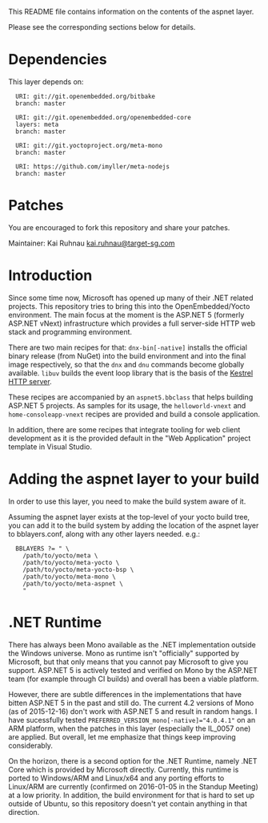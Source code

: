 This README file contains information on the contents of the
aspnet layer.

Please see the corresponding sections below for details.


Dependencies
============

This layer depends on:
```
  URI: git://git.openembedded.org/bitbake
  branch: master

  URI: git://git.openembedded.org/openembedded-core
  layers: meta
  branch: master

  URI: git://git.yoctoproject.org/meta-mono
  branch: master

  URI: https://github.com/imyller/meta-nodejs
  branch: master
```

Patches
=======

You are encouraged to fork this repository and share your patches.

Maintainer: Kai Ruhnau <kai.ruhnau@target-sg.com>


Introduction
============

Since some time now, Microsoft has opened up many of their .NET related projects.
This repository tries to bring this into the OpenEmbedded/Yocto environment.
The main focus at the moment is the ASP.NET 5 (formerly ASP.NET vNext) infrastructure
which provides a full server-side HTTP web stack and programming environment.

There are two main recipes for that:
`dnx-bin[-native]` installs the official binary release (from NuGet) into the build
environment and into the final image respectively, so that the `dnx` and `dnu` commands
become globally available.
`libuv` builds the event loop library that is the basis of the [Kestrel HTTP server](https://github.com/aspnet/KestrelHttpServer).

These recipes are accompanied by an `aspnet5.bbclass` that helps building ASP.NET 5 projects.
As samples for its usage, the `helloworld-vnext` and `home-consoleapp-vnext` recipes
are provided and build a console application.

In addition, there are some recipes that integrate tooling for web client development
as it is the provided default in the "Web Application" project template in Visual Studio.



Adding the aspnet layer to your build
=====================================

In order to use this layer, you need to make the build system aware of
it.

Assuming the aspnet layer exists at the top-level of your
yocto build tree, you can add it to the build system by adding the
location of the aspnet layer to bblayers.conf, along with any
other layers needed. e.g.:

```
  BBLAYERS ?= " \
    /path/to/yocto/meta \
    /path/to/yocto/meta-yocto \
    /path/to/yocto/meta-yocto-bsp \
    /path/to/yocto/meta-mono \
    /path/to/yocto/meta-aspnet \
    "
```

.NET Runtime
============

There has always been Mono available as the .NET implementation outside the Windows universe.
Mono as runtime isn't "officially" supported by Microsoft, but that only means that you cannot
pay Microsoft to give you support. ASP.NET 5 is actively tested and verified on Mono by the
ASP.NET team (for example through CI builds) and overall has been a viable platform.

However, there are subtle differences in the implementations that have bitten ASP.NET 5 in the past and
still do. The current 4.2 versions of Mono (as of 2015-12-16) don't work with ASP.NET 5 and result
in random hangs. I have sucessfully tested `PREFERRED_VERSION_mono[-native]="4.0.4.1"`
on an ARM platform, when the patches in this layer (especially the IL_0057 one) are applied.
But overall, let me emphasize that things keep improving considerably.

On the horizon, there is a second option for the .NET Runtime, namely .NET Core which is provided
by Microsoft directly. Currently, this runtime is ported to Windows/ARM and Linux/x64
and any porting efforts to Linux/ARM are currently (confirmed on 2016-01-05 in the Standup Meeting)
at a low priority. In addition, the build environment for that is hard to set up outside of Ubuntu,
so this repository doesn't yet contain anything in that direction.

